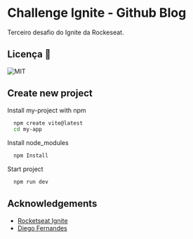 
# Challenge Ignite - Github Blog

Terceiro desafio do Ignite da Rockeseat.


## Licença 📃

![MIT](https://img.shields.io/badge/License-MIT-green)

## Create new project

Install my-project with npm

```bash
  npm create vite@latest
  cd my-app
```
Install node_modules
```bash
  npm Install
```
Start project
```bash
  npm run dev
```
    
## Acknowledgements

 - [Rocketseat Ignite](https://lp.rocketseat.com.br/ignite)
 - [Diego Fernandes](https://www.instagram.com/dieegosf/)


